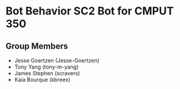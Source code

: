 # Bot Behavior SC2 Bot for CMPUT 350

## Group Members
* Jesse Goertzen (Jesse-Goertzen)
* Tony Yang (tony-m-yang)
* James Stephen (scravers)
* Kaia Bourque (kbreex)
